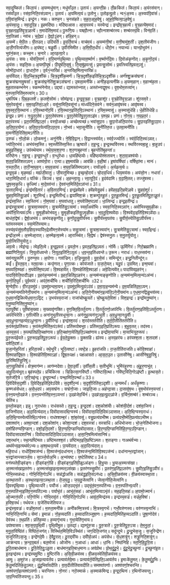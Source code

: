

  
स्वा॒दुष्किल॑। किला॒यं। अ॒यम्मधु॑मान्। मधु॑माँउ॒त। उ॒तायं। अ॒यन्ती॒व्रः। ती॒व्रःकिल॑। किला॒यं। अ॒यंरस॑वान्। रस॑वाँउ॒त। रस॑वा॒निति॒रस॑ऽवान्। उ॒तायं। अ॒यमित्य॒यं॥ उ॒तोनु। उ॒तोइत्यु॒तो। न्व१॒॑अ॒स्य। अ॒स्यप॑पि॒वांसं॑। प॒पि॒वांस॒मिन्द्रं॑। इन्द्रं॒न। नकः। कश्च॒न। च॒नस॑हते। स॒ह॒त॒आ॒ह॒वेषु॑। आ॒ह॒वे॒ष्वित्या॒ऽह॒वेषु॑॥  
अ॒यंस्वा॒दुः। स्वा॒दुरि॒ह। इ॒हमदि॑ष्ठः। मदि॑ष्ठआस। आ॒स॒यस्य॑। यस्येन्द्रः॑। इन्द्रो॑वृत्र॒हत्ये॑। वृ॒त्र॒हत्ये॑म॒माद॑। वृ॒त्र॒हत्य॒इति॑वृ॒त्र॒ऽहत्ये॑। म॒मादेति॑म॒माद॑॥ पु॒रूणि॒यः। यश्च्यौ॒त्ना। च्यौ॒त्नाशम्ब॑रस्य। शम्ब॑रस्य॒वि। विन॑व॒तिं। न॒व॒तिन्नव॑। नव॑च। च॒दे॒ह्यः॑। दे॒ह्यो॒३॒॑हन्। हन्नि॒हन्॥  
अ॒यम्मे॑। मे॒पी॒तः। पी॒तउत्। उदि॑यर्ति। इ॒य॒र्ति॒वाचं॑। वाच॑म॒यं। अ॒यम्म॑नी॒षां। म॒नी॒षामु॑श॒तीं। उ॒श॒तीम॑जीगः। अ॒जी॒गरित्य॑जीगः॥ अ॒यंषट्। षळु॒र्वीः। उ॒र्वीर॑मिमीत। अ॒मि॒मी॒त॒धीरः॑। धीरो॒न। नयाभ्यः॑। याभ्यो॒भुव॑नं। भुव॑नं॒कत्। कच्च॒न। च॒नारे। आ॒रइत्या॒रे॥  
अ॒यंसः। सयः। योव॑रि॒माणं॑। व॒रि॒माणं॑पृथि॒व्याः। पृ॒थि॒व्याव॒र्ष्माणं॑। व॒र्ष्माणं॑दि॒वः। दि॒वोअ॑कृणॊत्। अ॒कृ॒णॊ॒द॒यं। अ॒यंसः। सइति॒सः॥ अ॒यम्पी॒यूषं॑। पी॒यूषं॑ति॒सृषु॑। ति॒सृषु॑प्र॒वत्सु॑। प्र॒वत्सु॒सोमः॑। प्र॒वत्स्विति॑प्र॒वत्ऽसु॑। सोमो॑दा॒धार॑। दा॒धारो॒रु। उ॒र्व१॒॑न्तरि॑क्षं। अ॒न्तरि॑क्ष॒मित्य॒न्तरि॑क्षं॥  
अ॒यंवि॑दत्। वि॒द॒च्चि॒त्र॒दृशी॑कं। चि॒त्र॒दृशी॑क॒मर्णः॑। चि॒त्र॒दृशी॑क॒इति॑चि॒त्र॒ऽदृशी॑कं। अर्ण॑श्शु॒क्रस॑द्मनां। शु॒क्रस॑द्मनामु॒षसां॑। शु॒क्रस॑द्म॒नेति॑शु॒क्रऽस॑द्मनां। उ॒षसा॒मनी॑के। अनी॑क॒इत्यनी॑के॥ अ॒यम्म॒हान्। म॒हान्म॑ह॒ता। म॒ह॒तास्कम्भ॑नेन। स्कम्भ॑नेनोत्। उद्द्यां। द्यामस्त॑भ्नात्। अस्त॑भ्नाद्वृष॒भः। वृ॒ष॒भोम॒रुत्वा॑न्। म॒रुत्वा॒निति॑म॒रुत्वा॑न्॥ 30॥  
धृ॒षत्पि॑ब। पि॒ब॒क॒लशे॑। क॒लशे॒सोमः॑। सोम॑इन्द्र। इ॒न्द्र॒वृ॒त्र॒हा। वृ॒त्र॒हाशू॑र। वृ॒त्र॒हेति॑वृ॒त्र॒ऽहा। शू॑रसम॒रे। स॒म॒रेवसू॑नां। स॒म॒रइति॑सं॒ऽअ॒रे। वसू॑ना॒मिति॒वसू॑नां॥ माध्यं॑दिने॒सव॑ने। सव॑न॒आवृ॑षस्व। आवृ॑षस्व। वृ॒ष॒स्व॒र॒यि॒स्थानः॑। र॒यि॒स्थानो॑र॒यिं। र॒यि॒स्थान॒इति॑र॒यि॒ऽस्थानः॑। र॒यिम॒स्मासु॑। अ॒स्मासु॑धेहि। धे॒हीति॑धेहि॥  
इन्द्र॒प्र। प्रणः॑। नः॒पु॒र॒ए॒तेव॑। पु॒र॒ए॒तेव॑पश्य। पु॒र॒ए॒तेवेति॑पु॒र॒ए॒ताऽइ॑व। प॒श्य॒प्र। प्रणः॑। नो॒न॒य॒। न॒य॒प्र॒त॒रं। प्र॒त॒रंवस्यः॑। प्र॒त॒रमिति॑प्र॒ऽत॒रं। वस्यो॒अच्छ॑। अच्छेत्यच्छ॑॥ भवा॑सुपा॒रः। सु॒पा॒रोअ॑ति॒पार॑यः। सु॒पा॒रइति॑सु॒ऽपा॒रः। अ॒ति॒पा॒र॒योनः॑। अ॒ति॒पा॒र॒येत्य॑ति॒ऽपा॒र॒य। नो॒भव॑। भवा॒सुनी॑तिः। सुनी॑तिरु॒त। उ॒तवा॒मनी॑तिः। वा॒मनी॑ति॒रिति॑वा॒मऽनी॑तिः॥  
उ॒रुन्नः॑। नो॒लो॒कं। लो॒कमनु॑। अनु॑नेषि। ने॒षि॒वि॒द्वान्। वि॒द्वान्त्स्व॑र्वत्। स्व॑र्व॒ज्ज्योतिः॑। स्व॑र्व॒दिति॒स्वः॑ऽवत्। ज्योति॒रभ॑यं। अभ॑यंस्व॒स्ति। स्व॒स्तीति॑स्व॒स्ति॥ ऋ॒ष्वाते॑। त॒इ॒न्द्र॒। इ॒न्द्र॒स्थवि॑रस्य। स्थवि॑रस्यबा॒हू। बा॒हूउप॑। बा॒हूइति॑बा॒हू। उप॑स्थेयाम। स्थे॒या॒म॒श॒र॒णा। श॒र॒णाबृ॒हन्ता॑। बृ॒हन्तेति॑बृ॒हन्ता॑॥  
वरि॑ष्ठेनः। न॒इ॒न्द्र॒। इ॒न्द्र॒व॒न्धुरे॑। व॒न्धुरे॑धाः। धा॒वहि॑ष्ठयोः। वहि॑ष्ठयोश्शतावन्। श॒ता॒व॒न्नश्व॑योः। श॒त॒व॒न्निति॑शतऽवन्। अश्व॑यो॒रा। एत्या॥ इष॒माव॑क्षि। आव॑क्षि। व॒क्षी॒षां। इ॒षांवर्षि॑ष्ठां। वर्षि॑ष्ठां॒मा। मानः॑। न॒स्ता॒री॒त्। ता॒री॒न्म॒घ॒व॒न्। म॒घ॒व॒न्रायः॑। म॒घ॒व॒न्निति॑मघऽवन्। रायो॑अ॒र्यः। अ॒र्यइत्य॒र्यः॥  
इन्द्र॒मृळ॑। मृळ॒मह्यं॑। मह्यं॑जी॒वातुः॑। जी॒वातु॑मिच्छ। इ॒च्छ॒चो॒दय॑। चो॒दय॒धियं॑। धिय॒मय॑सः। अय॑सो॒न। नधारां॑। धारा॒मिति॒धारां॑॥ यत्किं। किञ्च॑। चा॒हं। अ॒हन्त्वा॒युः। त्त्वा॒युरि॒दं। इ॒दंव॑दामि। व॒दा॒मि॒तत्। तज्जु॑षस्व। जु॒ष॒स्व॒कृ॒धि। कृ॒धिमा॑। मा॒दे॒वव॑न्तं। दे॒वव॑न्त॒मिति॑दे॒वऽव॑न्तं॥ 31॥  
त्रा॒तार॒मिन्द्रं॑। इन्द्र॑मवि॒तारं॑। अ॒वि॒तार॒मिन्द्रं॑। इन्द्रं॒हवे॑हवे। हवे॑हवेसु॒हवं॑। हवे॑हव॒इति॒हवे॑ऽहवे। सु॒हवं॒शूरं॑। सु॒हव॒मिति॑सु॒ऽहवं॑। शूर॒मिन्द्रं॑। इन्द्र॒मितीन्द्रं॑॥ ह्वया॑मिश॒क्रं। श॒क्रम्पु॑रुहू॒तं। पु॒रु॒हू॒तमिन्द्रं॑। पु॒रु॒हू॒तमिति॑पु॒रु॒ऽहू॒तं। इन्द्रं॑स्व॒स्ति। स्व॒स्तिनः॑। नो॒म॒घवा॑। म॒घवा॑धातु। म॒घवेति॑म॒घऽवा॑। धा॒त्विन्द्रः॑। इन्द्र॒इतीन्द्रः॑॥  
इन्द्र॑स्सु॒त्रामा॑। सु॒त्रामा॒स्ववा॑न्। सु॒त्रामेति॑सु॒ऽत्रामा॑। स्ववाँ॒अवो॑भिः। स्ववा॒निति॒स्वऽवा॑न्। अवो॑भिस्सुमृळी॒कः। अवो॑भि॒रित्यवः॑ऽभिः। सु॒मृ॒ळी॒कोभ॑वतु। सु॒मृ॒ळी॒कइति॑सु॒ऽमृ॒ळी॒कः। भ॒व॒तु॒वि॒श्ववे॑दाः। वि॒श्ववे॑दा॒इति॑वि॒श्वऽवे॑दाः॥ बाध॑तां॒द्वेषः॑। द्वेषो॒अभ॑यं। अभ॑यङ्कृणॊतु। कृ॒णॊ॒तु॒सु॒वीर्य॑स्य। सु॒वीर्य॑स्य॒पत॑यः। सु॒वीर्य॒स्येति॑सु॒ऽवीर्य॑स्य। पत॑यस्स्याम। स्या॒मेति॑स्याम॥  
तस्य॑व॒यंसु॑म॒तौय॒ज्ञिय॒स्यापि॑भ॒द्रेसौ॑मन॒सेस्या॑म॥ ससु॒त्रामा॑। सु॒त्रामा॒स्ववा॑न्। सु॒त्रामेति॑सु॒ऽत्रामा॑। स्ववाँ॒इन्द्रः॑। इन्द्रो॑अ॒स्मे। अ॒स्मेआ॒रात्। अ॒स्मेइत्य॒स्मे। आ॒राच्चि॑त्। चि॒द्वेषः॑। द्वेष॑स्सनु॒तः। स॒नु॒तर्यु॑योतु। यु॒यो॒त्विति॑युयोतु॥  
अव॒त्वे। त्वेइ॑न्द्रः। त्वेइति॒त्वे। इ॒न्द्र॒प्र॒वतः॑। प्र॒वतो॒न। प्र॒वत॒इति॑प्र॒ऽवतः॑। नोर्मिः। ऊ॒र्मिगिरः॑। गिरो॒ब्रह्मा॑णि। ब्रह्मा॑णिनि॒युतः॑। नि॒युतो॑धवन्ते। नि॒युत॒इति॑नि॒ऽयुतः॑। ध॒व॒न्त॒इति॑धवन्ते॥ उ॒रून। नराधः॑। राध॒स्सव॑ना। सव॑नापु॒रूणि॑। पु॒रुण्य॒पः। अ॒पोगाः। गाव॑ज्रिन्। व॒ज्रि॒न्यु॒व॒से॒। यु॒व॒से॒सं। समिन्दू॑न्। इन्दू॒नितीन्दू॑न्॥  
कईं॑। ईं॒स्त॒व॒त्। स्त॒व॒त्कः। कःपृ॑णात्। पृ॒णा॒त्कः। कोय॑जाते। य॒जा॒ते॒यत्। यदु॒ग्रं। उ॒ग्रमित्। इन्म॒घवा॑। म॒घवा॑वि॒श्वहा॑। म॒घवेति॑म॒घऽवा॑। वि॒श्वहावे॑त्। वि॒श्वहेति॑वि॒श्वऽहा॑। अवे॒दित्यवे॑त्॥ पादा॑विवप्र॒हर॑न्। पादा॑वि॒वेति॒पादौ॑ऽइव। प्र॒हर॑न्न॒न्यम॑न्यं। प्र॒हर॒न्निति॑प्र॒ऽहर॑न्। अ॒न्यम॑न्यङ्कृणॊति। अ॒न्यम॑न्य॒मित्य॒न्यंऽअ॑न्यं। कृ॒णॊ॒ति॒पूर्वं॑। पूर्व॒मप॑रं। अप॑रं॒शची॑भिः। शची॑भि॒रिति॒शची॑भिः ॥32॥  
शृ॒ण्वेवी॒रः। वी॒रउ॒ग्रमु॑ग्रं। उ॒ग्रमु॑ग्रन्दमा॒यन्। उ॒ग्रमु॑ग्र॒मित्यु॒ग्रंऽउ॑ग्रं। द॒मा॒य॒न्न॒न्यम॑न्ये। द॒म॒यन्निति॑द॒म॒ऽयन्। अ॒न्यम॑न्यमतिनेनी॒यमा॑नः। अ॒न्यम॑न्य॒मित्य॒न्यंऽअ॑न्यं। अ॒ति॒ने॒नीयमा॑न॒इत्य॑ति॒ऽने॒नी॒यमा॑नः॥ ए॒ध॒मा॒नद्विळु॒भय॑स्य। ए॒ध॒मा॒नद्विळित्ये॑ध॒मा॒न॒ऽद्विट् । उ॒भय॑स्य॒राजा॑। राजा॑चोष्कू॒यते॑। चो॒ष्कू॒यते॒विशः॑। विश॒इन्द्रः॑। इन्द्रो॑मनु॒ष्या॑न्। म॒नु॒ष्यानिति॑म॒नु॒ष्या॑न्॥  
परा॒पूर्वे॑षां। पूर्वे॑षांस॒ख्या। स॒ख्यावृ॑णक्ति। वृ॒ण॒क्ति॒वि॒तर्तु॑राणः। वि॒तर्तु॑राणो॒अप॑रेभिः। वि॒तर्तु॑राण॒इति॑वि॒ऽतर्तु॑राणः। अप॑रेभिरेति। ए॒तीत्ये॑ति॥ अना॑नूभूतीरवधून्वा॒नः। अन॑नुभू॒त्यन॑नुऽभूती। अ॒व॒धू॒न्वा॒नःपू॒र्वीः। अ॒व॒धू॒न्वा॒नइत्य॑व॒ऽधू॒न्वा॒नः। पू॒र्वीरिन्द्रः॑। इन्द्र॑श्श॒रदः॑। श॒रद॑स्तर्तरीति। त॒र्त॒री॒तीति॑तर्तरीति॥  
रू॒पंरू॑पं॒प्रति॑रूपः। रू॒पंरू॑प॒मिति॑रू॒पंऽरू॑पं। प्रति॑रूपोबभूव। प्रति॑रूप॒इति॒प्रति॑ऽरूपः। ब॒भू॒व॒तत्। तद॑स्य। अ॒स्य॒रू॒पं। रू॒पम्प्र॑तिप्र॑ति॒चक्ष॑णाय। प्र॒ति॒चक्ष॑णा॒येति॑प्र॒ति॒ऽचक्ष॑णाय॥ इन्द्रो॑मा॒याभिः॑। मा॒याभिः॑पुरु॒रूपः॑। पु॒रु॒रूप॑ईयते। पु॒रु॒रूप॒इति॑पु॒रु॒ऽरूपः॑। ई॒य॒ते॒यु॒क्ताः। यु॒क्ताहि। ह्य॑स्य। अ॒स्य॒हर॑यः। हर॑यश्श॒ता। श॒तादश॑। दशेति॒दश॑॥  
यु॒जा॒नोह॒रिता॑। ह॒रिता॒रथे॑। रथे॒भूरि॑। भूरि॒त्वष्टा॑। त्वष्टे॒ह। इ॒हरा॑जति। रा॒ज॒तीति॑राजति॥ कोवि॒श्वाहा॑। वि॒श्वाहा॑द्विष॒तः। वि॒श्वाहेति॑वि॒श्वाऽहा॑। द्वि॒ष॒तःपक्षः॑। पक्ष॑आसते। आ॒स॒त॒उ॒त। उ॒तासी॑नेषु। आसी॑नेषुसू॒रिषु॑। सू॒रिष्विति॑सू॒रिषु॑॥  
अ॒ग॒व्यू॒तिक्षेत्रं॑। क्षेत्र॒माग॑म्न। आग॑म्नदेवाः। दे॒वा॒उ॒र्वीं। उ॒र्वींस॒ती। स॒तीभूमिः॑। भूमि॑रंहूरणा। अं॒हू॒र॒णाभू॑त् । अ॒भू॒दित्य॑भूत्॥ बृह॑स्पते॒प्र। प्रचि॑कित्स । चि॒कि॒त्सा॒गवि॑ष्टौ। गवि॑ष्टावि॒त्था। गवि॑ष्ट॒विति॒गोऽइ॑ष्टौ। इ॒त्थास॒ते। स॒तेज॑रि॒त्रे। ज॒रि॒त्रइ॑न्द्र। इ॒न्द्र॒पन्थां॑। पन्था॒मिति॒पन्थां॑॥ 33॥  
दि॒वेदि॑वेस॒दृशीः॑। दि॒वेदि॑व॒इति॑दि॒वेऽदि॑वे। स॒दृशी॑र॒न्यं। स॒दृशी॒रिति॑स॒ऽदृशीः॑। अ॒न्यमर्धं॑। अर्धं॑कृ॒ष्णाः। कृ॒ष्णअ॑सेधत्। अ॒से॒ध॒दप॑। अप॒सद्म॑नः। सद्म॑नो॒जाः। जाइति॒जाः॥ अह॑न्दा॒सा। दा॒सावृ॑ष॒भः। वृ॒ष॒भोव॑स्न॒यन्ता॑। व॒स्न॒यन्तो॒दव्र॑जे। व॒स्न॒यन्तेति॑व॒स्न॒ऽयन्ता॑। उ॒दव्र॑जेव॒र्चिनं॑। उ॒दव्र॑ज॒इत्यु॒दऽव्र॑जे। व॒र्चिनं॒शम्ब॑रं। शम्ब॑रञ्च। चेति॑च॥  
प्र॒स्तो॒कइत्। इन्नु। नुराध॑सः। राध॑सस्ते। त॒इ॒न्द्र॒। इ॒न्द्र॒दश॑। दश॒कोश॑यीः। कोश॑यी॒र्दश॑। दश॑वा॒जिनः॑। वा॒जिनो॑दात्। अ॒दा॒दित्य॑दात्॥ दिवो॑दासादथि॒ग्वस्य॑। दिवो॑दासा॒दिति॒दिवः॑ऽदासात्। अ॒ति॒थि॒ग्वस्य॒राधः॑। अ॒ति॒थि॒ग्वस्येत्य॑तिथि॒ऽग्व॑स्य। राध॑श्शाम्ब॒रं। शां॒ब॒रंवसु॑। वसु॒प्रत्य॑ग्रभीष्म। प्रत्य॑ग्रभी॒ष्मेति॒प्रत्य॑ग्रऽभीष्म॥  
दशाश्वा॑न्। अश्वा॒न्दश॑। दश॒कोशा॑न्। कोशा॒न्दश॑। दश॒वस्त्रा॑। वस्त्राधि॑। अधि॑भोजना। भो॒ज॒नेति॑भोजना॥ दशो॑हिरण्यपि॒ण्डान्। दशो॒इति॒दशो॑। हि॒र॒ण्य॒पि॒ण्डान्दिवो॑दासात्। हि॒र॒ण्य॒पि॒ण्डानिति॑हि॒र॒ण्य॒ऽपि॒ण्डान्। दिवो॑दासादशानिषं। दिवो॑दासादिति॒दिवः॑ऽदासात्। अ॒सा॒नि॒षमित्य॑सानिषं॥  
दश॒रथा॑न्। रथा॒न्प्रष्टि॑मतः। प्रष्टि॑मतश्श॒तं। प्रष्टि॑मत॒इति॒प्रष्टि॑ऽमतः। श॒तङ्गाः। गाअथ॑र्वभ्यः। अथ॑र्वभ्य॒इत्यथ॑र्वऽभ्यः॥ अ॒श्व॒थःपा॒यवे॑। पा॒यवे॑दात्। अ॒दा॒दित्य॑दात्॥  
महि॒राधः॑। राधॊ॑वि॒श्वज॑न्यं। वि॒श्वज॑न्यं॒दधा॑नान्। वि॒श्वज॑न्य॒मिति॑वि॒श्वऽज॑न्यं। दधा॑नान्भ॒रद्वा॑जान्। भ॒रद्वा॑जान्त्सार्ञ्ज॒यः। सा॒र्ञ्ज॒योअ॒भि। अ॒भ्य॑यष्ट। य॒ष्टेति॑यष्ट॥ 34॥  
वन॑स्पतेवी॒ड्व॑ङ्गः। वी॒ड्व॑ङ्गो॒हि। वी॒ड्व॑ङ्ग॒इति॑वी॒ळुऽअ॑ङ्गः। हि॒भू॒याः। भू॒याअ॒स्मत्स॑खा। अ॒स्मत्स॑खाप्र॒तर॑णः। अ॒स्मत्स॑खा॒इत्य॒स्मत्ऽस॑खाः। प्र॒तर॑णस्सु॒वीरः॑। प्र॒तर॑ण॒इति॑प्र॒ऽतर॑णः। सु॒वीर॒इति॑सु॒ऽवीरः॑॥ गोभि॒स्सन्न॑ध्दः। गोभि॒रिति॒गोऽभिः॑। सन्न॑द्धोअसि। सन्न॑द्ध॒इति॒संऽन॑ध्दः। अ॒सि॒वी॒ळय॑स्व। वी॒ळय॑स्वास्था॒ता। अ॒स्था॒ताते॑। अ॒स्था॒तइत्या॒ऽस्था॒ता। ते॒ज॒य॒तु॒। ज॒य॒तु॒जेत्वा॑नि। जेत्वा॒नीति॒जेत्वा॑नि॥  
दि॒वस्पृ॑थि॒व्याः। पृ॒थि॒व्याःपरि॑। पर्योजः॑। ओज॒उद्भृ॑तं। उद्भृ॑तं॒वन॒स्पति॑भ्यः। व॒न॒स्पति॑भ्यः॒परि॑। व॒न॒स्पति॑भ्य॒इति॑व॒न॒स्पति॑ऽभ्यः। पर्याभृ॑तं। आभृ॑तं॒सहः॑। आभृ॑त॒मित्याऽभृ॑तं। सह॒इति॒सहः॑॥ अ॒पामो॒ज्मानं॑। ओ॒ज्मानं॒परि॑। परि॒गोभिः॑। गोभि॒रावृ॑तं। गोभि॒रिति॒गोऽभिः॑। आवृ॑त॒मिन्द्र॑स्य। इन्द्र॑स्य॒वज्रं॑। वज्रं॑ह॒विषा॑। ह॒विषा॒रथं॑। रथं॑यज। य॒जेति॑यजेतियज॥  
इन्द्र॑स्य॒वज्रः॑। वज्रो॑म॒रुतां॑। म॒रुता॒मनी॑कं। अनी॑कम्मि॒त्रस्य॑। मि॒त्रस्य॒गर्भः॑। गर्भो॒वरु॑णस्य। वरु॑णस्य॒नाभिः॑। नाभि॒रिति॒नाभिः॑॥ सेमां। इ॒मान्नः॑। नो॒ह॒व्यदा॑तिं। ह॒व्यादा॑तिञ्जुषा॒णः। ह॒व्यदा॑ति॒मिति॑ह॒व्यऽदा॑तिं। जु॒षा॒णोदेव॑। देव॑रथ। र॒थ॒प्रति॑। प्रति॑ह॒व्या। ह॒व्यागृ॑भाय। गृ॒भा॒येति॑गृभाय॥  
उप॑श्वासय। श्वा॒स॒य॒पृ॒थि॒वीं। पृ॒थि॒वीमु॒त। उ॒तद्यां। द्याम्पु॑रु॒त्रा। पु॒रु॒त्राते॑। पु॒रु॒त्रेति॑पु॒रु॒ऽत्रा। ते॒म॒नु॒तां॒। म॒नु॒तां॒विष्ठि॑तं। विष्ठि॑तं॒जग॑त्। विस्थि॑त॒मिति॒विऽस्थि॑तं। जग॒दिति॒जग॑त्॥ सदु॑न्दुभे। दु॒न्दु॒भेस॒जूः। स॒जूरिन्द्रे॑ण। स॒जूरिति॑ऽस॒जूः। इन्द्रे॑णदे॒वैः। दे॒वैद्दू॒रात्। दू॒राद्दवी॑यः। दवी॑यो॒अप॑। अप॑सेध। से॒ध॒शत्रू॑न्। शत्रू॒निति॒शत्रू॑न्॥  
आक्र॑न्दय। क्र॒न्द॒य॒बलं॑। बल॒मोजः॑। ओजो॑नः। न॒आधाः॑। आधाः॑। धा॒निः। निष्ठ॑निहि। स्त॒नि॒हि॒दु॒रि॒ता। दु॒रि॒ताबाध॑मानः। दु॒रि॒तेति॒दुः॒ऽइ॒ता। बाध॑मान॒इति॒बाध॒मानः॥ अप॑प्रोथ। प्रो॒थ॒दुं॒दु॒भे॒। दुं॒दु॒भे॒दु॒च्छुनाः॑। दु॒च्छुना॑इ॒तः। इ॒तइन्द्र॑स्य। इन्द्र॑स्यमु॒ष्टिः। मु॒ष्टिर॑सि। अ॒सि॒वी॒ळय॑स्व। वी॒ळय॒स्वेति॑वी॒ळय॑स्व॥  
आमूः। अ॒मूर॑ज। अ॒जाप्र॒त्याव॑र्तय। प्रत्याव॑र्तये॒माः। प्रत्याव॑र्त॒येति॑प्र॒ति॒ऽआव॑र्तय। इ॒माःके॑तु॒मत्। के॒तु॒मद्दुं॑दु॒भिः। के॒तु॒मदिति॑के॒तु॒ऽमत्। दुं॒दु॒भिर्वा॑वदीति। वा॒व॒दीतीति॑वावदीति॥ समश्वा॑पर्णाः। अश्व॑पर्णा॒श्चरन्ति। अश्व॑पर्णा॒इत्यश्व॑ऽपर्णाः। चरन्तिनः। नो॒नरः॑। नरो॒स्माकं॑। अ॒स्माक॑मिन्द्र। इ॒न्द्र॒र॒थिनः॑। र॒थिनो॑जयन्तु। ज॒य॒न्त्विति॑जयन्तु॥ 35॥  

